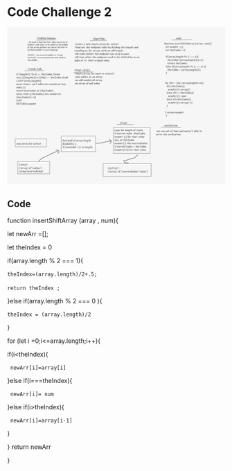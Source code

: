 # Code Challenge 2 

![img](Whiteboard.png)

## Code 

function insertShiftArray (array , num){

  let newArr =[];

  let theIndex = 0

  if(array.length % 2 === 1){

    theIndex=(array.length)/2+.5;

    return theIndex ;

  }else if(array.length % 2 === 0 ){

    theIndex = (array.length)/2

  }
 

 for (let i =0;i<=array.length;i++){

   if(i<theIndex){

     newArr[i]=array[i]

   }else if(i===theIndex){

     newArr[i]= num

   }else if(i>theIndex){

     newArr[i]=array[i-1]

   }
  
 } return newArr

  }